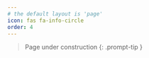 ```yaml
---
# the default layout is 'page'
icon: fas fa-info-circle
order: 4
---
```


> Page under construction
{: .prompt-tip }
